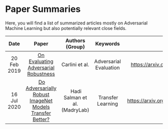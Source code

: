 # Paper Summaries

Here, you will find a list of summarized articles mostly on Adversarial Machine Learning but also potentially relevant close fields.

| Date | Paper        | Authors (Group)   | Keywords | Link |
|:----:|:------------:|:-----------------:|:--------:|:----:| 
| 20 Feb 2019 | [On Evaluating Adversarial Robustness](On&#32;Evaluating&#32;Adversarial&#32;Robustness.md) | Carlini et al. | Adversarial Evaluation | <https://arxiv.org/abs/1902.06705> |
| 16 Jul 2020 | [Do Adversarially Robust ImageNet Models Transfer Better?](Do&#32;Adversarially&#32;Robust&#32;ImageNet&#32;Models&#32;Transfer&#32;Better%3F.md) | Hadi Salman et al. (MadryLab) | Transfer Learning | <https://arxiv.org/pdf/2007.08489.pdf> |
